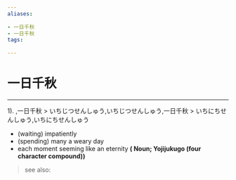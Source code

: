 ```yaml
---
aliases:
    
- 一日千秋
- 一日千秋
tags:
    
---
```


# 一日千秋
---
1).
,一日千秋 > いちじつせんしゅう,いちじつせんしゅう,一日千秋 > いちにちせんしゅう,いちにちせんしゅう

- (waiting) impatiently
- (spending) many a weary day
- each moment seeming like an eternity
**( Noun; Yojijukugo (four character compound))**
> see also: 
            